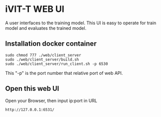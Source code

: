 # iVIT-T WEB UI

A user interfaces to the training model. This UI is easy to operate for train model and evaluates the trained model. 


##  Installation docker container 
```shell
sudo chmod 777 ./web/client_server
sudo ./web/client_server/build.sh
sudo ./web/client_server/run_client.sh -p 6530
```

This "-p" is the port number that relative port of web API.

## Open this web UI
Open your Browser, then input ip:port in URL
```
http://127.0.0.1:6531/
```
